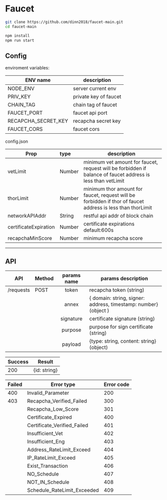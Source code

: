 # Faucet

```bash
git clone https://github.com/dinn2018/faucet-main.git
cd faucet-main

npm install
npm run start
```

## Config

enviroment variables:

| ENV name            | description           |
| ------------------- | --------------------- |
| NODE_ENV            | server current env    |
| PRIV_KEY            | private key of faucet |
| CHAIN_TAG           | chain tag of faucet   |
| FAUCET_PORT         | faucet api port       |
| RECAPCHA_SECRET_KEY | recapcha secret key   |
| FAUCET_CORS         | faucet cors           |

 config.json

| Prop                  | type   | description                                                  |
| --------------------- | :----- | ------------------------------------------------------------ |
| vetLimit              | Number | minimum vet amount for faucet, request will be forbidden if balance of faucet address is less than vetLimit |
| thorLimit             | Number | minimum thor amount for faucet, request will be forbidden if thor of faucet  address is less than thorLimit |
| networkAPIAddr        | String | restful api addr of block chain                              |
| certificateExpiration | Number | certificate expirations default:600s                         |
| recapchaMinScore      | Number | minimum recapcha score                                       |

------

## API

| API       | Method | params name | params description                                           |
| --------- | ------ | :---------: | ------------------------------------------------------------ |
| /requests | POST   |    token    | recapcha token (string)                                      |
|           |        |    annex    | { domain: string, signer: address, timestamp: number}  (object ) |
|           |        |  signature  | certificate signature (string)                               |
|           |        |   purpose   | purpose for sign certificate (string)                        |
|           |        |   payload   | {type: string, content: string} (object)                     |

| Success | Result       |
| ------- | ------------ |
| 200     | {id: string} |

| Failed | Error type                  | Error code |
| ------ | --------------------------- | ---------- |
| 400    | Invalid_Parameter           | 200        |
| 403    | Recapcha_Verified_Failed    | 300        |
|        | Recapcha_Low_Score          | 301        |
|        | Certificate_Expired         | 400        |
|        | Certificate_Verified_Failed | 401        |
|        | Insufficient_Vet            | 402        |
|        | Insufficient_Eng            | 403        |
|        | Address_RateLimit_Exceed    | 404        |
|        | IP_RateLimit_Exceed         | 405        |
|        | Exist_Transaction           | 406        |
|        | NO_Schedule                 | 407        |
|        | NOT_IN_Schedule             | 408        |
|        | Schedule_RateLimit_Exceeded | 409        |

